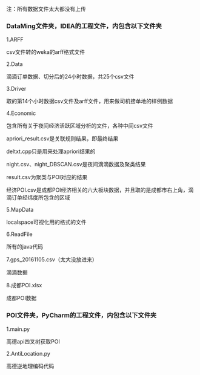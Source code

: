 注：所有数据文件太大都没有上传

### DataMing文件夹，IDEA的工程文件，内包含以下文件夹

1.ARFF

csv文件转的weka的arff格式文件

2.Data

滴滴订单数据、切分后的24小时数据，共25个csv文件

3.Driver

取的第14个小时数据csv文件及arff文件，用来做司机接单地的样例数据

4.Economic

包含所有关于夜间经济活跃区域分析的文件，各种中间csv文件

apriori_result.csv是关联规则结果，即最终结果

deltxt.cpp只是用来处理apriori结果的

night.csv、night_DBSCAN.csv是夜间滴滴数据及聚类结果

result.csv为聚类与POI对应的结果

经济POI.csv是成都POI经济相关的六大板块数据，并且取的是成都市右上角，滴滴订单经纬度所包含的区域

5.MapData

localspace可视化用的格式的文件

6.ReadFile

所有的java代码

7.gps_20161105.csv（太大没放进来）

滴滴数据

8.成都POI.xlsx

成都POI数据

### POI文件夹，PyCharm的工程文件，内包含以下文件夹

1.main.py

高德api四叉树获取POI

2.AntiLocation.py

高德逆地理编码代码

